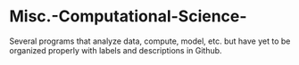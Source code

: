 # Misc.-Computational-Science-
Several programs that analyze data, compute, model, etc. but have yet to be organized properly with labels and descriptions in Github. 
